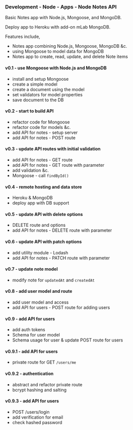 ### Development - Node - Apps - Node Notes API

Basic Notes app with Node.js, Mongoose, and MongoDB.

Deploy app to Heroku with add-on mLab MongoDB.

Features include,

  * Notes app combining Node.js, Mongoose, MongoDB &c.
  * using Mongoose to model data for MongoDB
  * Notes app to create, read, update, and delete Note items

#### v0.1 - use Mongoose with Node.js and MongoDB
  * install and setup Mongoose
  * create a simple model
  * create a document using the model
  * set validators for model properties
  * save document to the DB

#### v0.2 - start to build API
  * refactor code for Mongoose
  * refactor code for models &c.
  * add API for notes - setup server
  * add API for notes - POST route

#### v0.3 - update API routes with initial validation
  * add API for notes - GET route
  * add API for notes - GET route with parameter
  * add validation &c.
  * Mongoose - call `findById()`

#### v0.4 - remote hosting and data store
  * Heroku & MongoDB
  * deploy app with DB support

#### v0.5 - update API with delete options
  * DELETE route and options
  * add API for notes - DELETE route with parameter

#### v0.6 - update API with patch options
  * add utility module - Lodash
  * add API for notes - PATCH route with parameter

#### v0.7 - update note model
  * modify note for `updatedAt` and `createdAt`

#### v0.8 - add user model and route
  * add user model and access
  * add API for users - POST route for adding users

#### v0.9 - add API for users
  * add auth tokens
  * Schema for user model
  * Schema usage for user & update POST route for users

#### v0.9.1 - add API for users
  * private route for GET `/users/me`

#### v0.9.2 - authentication
  * abstract and refactor private route
  * bcrypt hashing and salting

#### v0.9.3 - add API for users
  * POST /users/login
  * add verification for email
  * check hashed password
